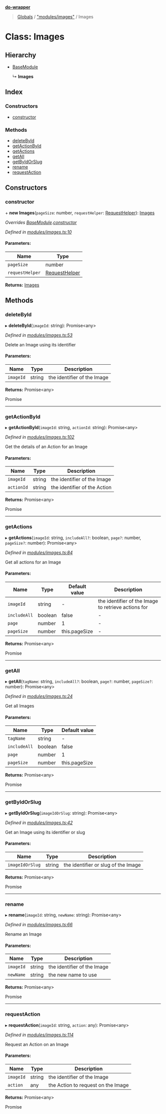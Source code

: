 **[do-wrapper](../README.md)**

> [Globals](../globals.md) / ["modules/images"](../modules/_modules_images_.md) / Images

# Class: Images

## Hierarchy

* [BaseModule](_modules_base_module_.basemodule.md)

  ↳ **Images**

## Index

### Constructors

* [constructor](_modules_images_.images.md#constructor)

### Methods

* [deleteById](_modules_images_.images.md#deletebyid)
* [getActionById](_modules_images_.images.md#getactionbyid)
* [getActions](_modules_images_.images.md#getactions)
* [getAll](_modules_images_.images.md#getall)
* [getByIdOrSlug](_modules_images_.images.md#getbyidorslug)
* [rename](_modules_images_.images.md#rename)
* [requestAction](_modules_images_.images.md#requestaction)

## Constructors

### constructor

\+ **new Images**(`pageSize`: number, `requestHelper`: [RequestHelper](_request_helper_.requesthelper.md)): [Images](_modules_images_.images.md)

*Overrides [BaseModule](_modules_base_module_.basemodule.md).[constructor](_modules_base_module_.basemodule.md#constructor)*

*Defined in [modules/images.ts:10](https://github.com/matt-major/do-wrapper/blob/ace756c/src/modules/images.ts#L10)*

#### Parameters:

Name | Type |
------ | ------ |
`pageSize` | number |
`requestHelper` | [RequestHelper](_request_helper_.requesthelper.md) |

**Returns:** [Images](_modules_images_.images.md)

## Methods

### deleteById

▸ **deleteById**(`imageId`: string): Promise<any\>

*Defined in [modules/images.ts:53](https://github.com/matt-major/do-wrapper/blob/ace756c/src/modules/images.ts#L53)*

Delete an Image using its identifier

#### Parameters:

Name | Type | Description |
------ | ------ | ------ |
`imageId` | string | the identifier of the Image |

**Returns:** Promise<any\>

Promise

___

### getActionById

▸ **getActionById**(`imageId`: string, `actionId`: string): Promise<any\>

*Defined in [modules/images.ts:102](https://github.com/matt-major/do-wrapper/blob/ace756c/src/modules/images.ts#L102)*

Get the details of an Action for an Image

#### Parameters:

Name | Type | Description |
------ | ------ | ------ |
`imageId` | string | the identifier of the Image |
`actionId` | string | the identifier of the Action |

**Returns:** Promise<any\>

Promise

___

### getActions

▸ **getActions**(`imageId`: string, `includeAll?`: boolean, `page?`: number, `pageSize?`: number): Promise<any\>

*Defined in [modules/images.ts:84](https://github.com/matt-major/do-wrapper/blob/ace756c/src/modules/images.ts#L84)*

Get all actions for an Image

#### Parameters:

Name | Type | Default value | Description |
------ | ------ | ------ | ------ |
`imageId` | string | - | the identifier of the Image to retrieve actions for |
`includeAll` | boolean | false | - |
`page` | number | 1 | - |
`pageSize` | number | this.pageSize | - |

**Returns:** Promise<any\>

Promise

___

### getAll

▸ **getAll**(`tagName`: string, `includeAll?`: boolean, `page?`: number, `pageSize?`: number): Promise<any\>

*Defined in [modules/images.ts:24](https://github.com/matt-major/do-wrapper/blob/ace756c/src/modules/images.ts#L24)*

Get all Images

#### Parameters:

Name | Type | Default value |
------ | ------ | ------ |
`tagName` | string | - |
`includeAll` | boolean | false |
`page` | number | 1 |
`pageSize` | number | this.pageSize |

**Returns:** Promise<any\>

Promise

___

### getByIdOrSlug

▸ **getByIdOrSlug**(`imageIdOrSlug`: string): Promise<any\>

*Defined in [modules/images.ts:42](https://github.com/matt-major/do-wrapper/blob/ace756c/src/modules/images.ts#L42)*

Get an Image using its identifier or slug

#### Parameters:

Name | Type | Description |
------ | ------ | ------ |
`imageIdOrSlug` | string | the identifier or slug of the Image |

**Returns:** Promise<any\>

Promise

___

### rename

▸ **rename**(`imageId`: string, `newName`: string): Promise<any\>

*Defined in [modules/images.ts:66](https://github.com/matt-major/do-wrapper/blob/ace756c/src/modules/images.ts#L66)*

Rename an Image

#### Parameters:

Name | Type | Description |
------ | ------ | ------ |
`imageId` | string | the identifier of the Image |
`newName` | string | the new name to use |

**Returns:** Promise<any\>

Promise

___

### requestAction

▸ **requestAction**(`imageId`: string, `action`: any): Promise<any\>

*Defined in [modules/images.ts:114](https://github.com/matt-major/do-wrapper/blob/ace756c/src/modules/images.ts#L114)*

Request an Action on an Image

#### Parameters:

Name | Type | Description |
------ | ------ | ------ |
`imageId` | string | the identifier of the Image |
`action` | any | the Action to request on the Image |

**Returns:** Promise<any\>

Promise
